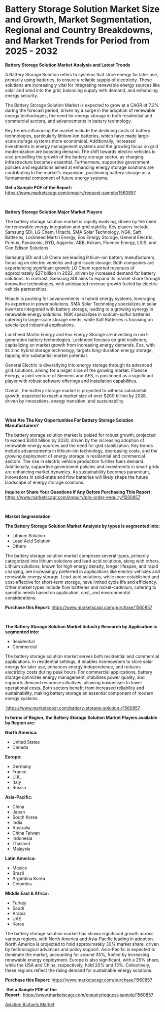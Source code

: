 <p><h1>Battery Storage Solution Market Size and Growth, Market Segmentation, Regional and Country Breakdowns, and Market Trends for Period from 2025 -  2032</h1></p><p><strong>Battery Storage Solution Market Analysis and Latest Trends</strong></p>
<p><p>A Battery Storage Solution refers to systems that store energy for later use, primarily using batteries, to ensure a reliable supply of electricity. These solutions are increasingly vital for integrating renewable energy sources like solar and wind into the grid, balancing supply with demand, and enhancing energy security. </p><p>The Battery Storage Solution Market is expected to grow at a CAGR of 7.2% during the forecast period, driven by a surge in the adoption of renewable energy technologies, the need for energy storage in both residential and commercial sectors, and advancements in battery technology. </p><p>Key trends influencing the market include the declining costs of battery technologies, particularly lithium-ion batteries, which have made large-scale storage systems more economical. Additionally, increased investments in energy management systems and the growing focus on grid modernization are boosting demand. The shift towards electric vehicles is also propelling the growth of the battery storage sector, as charging infrastructure becomes essential. Furthermore, supportive government policies and regulations aimed at enhancing energy storage solutions are contributing to the market's expansion, positioning battery storage as a fundamental component of future energy systems.</p></p>
<p><strong>Get a Sample PDF of the Report:&nbsp;</strong> <a href="https://www.marketscagr.com/enquiry/request-sample/1560857?utm_campaign=2246&utm_medium=2&utm_source=Github&utm_content=ia&utm_term=13022025&utm_id=battery-storage-solution">https://www.marketscagr.com/enquiry/request-sample/1560857</a></p>
<p>&nbsp;</p>
<p><strong>Battery Storage Solution Major Market Players</strong></p>
<p><p>The battery storage solution market is rapidly evolving, driven by the need for renewable energy integration and grid stability. Key players include Samsung SDI, LG Chem, Hitachi, SMA Solar Technology, NGK, Saft Batteries, Lockheed Martin Energy, Eos Energy Storage, General Electric, Primus, Panasonic, BYD, Aggreko, ABB, Kokam, Fluence Energy, LSIS, and Con Edison Solutions.</p><p>Samsung SDI and LG Chem are leading lithium-ion battery manufacturers, focusing on electric vehicles and grid-scale storage. Both companies are experiencing significant growth; LG Chem reported revenues of approximately $27 billion in 2022, driven by increased demand for battery solutions. In contrast, Samsung SDI aims to expand its market share through innovative technologies, with anticipated revenue growth fueled by electric vehicle partnerships.</p><p>Hitachi is pushing for advancements in hybrid energy systems, leveraging its expertise in power solutions. SMA Solar Technology specializes in solar inverters integrated with battery storage, leading to a growing synergy in renewable energy solutions. NGK specializes in sodium-sulfur batteries, catering to large-scale storage needs, while Saft Batteries is focusing on specialized industrial applications.</p><p>Lockheed Martin Energy and Eos Energy Storage are investing in next-generation battery technologies. Lockheed focuses on grid resilience, capitalizing on market growth from increasing energy demands. Eos, with its zinc hybrid storage technology, targets long-duration energy storage, tapping into substantial market potential.</p><p>General Electric is diversifying into energy storage through its advanced grid solutions, aiming for a larger slice of the growing market. Fluence Energy, a joint venture of Siemens and AES, is positioned as a significant player with robust software offerings and installation capabilities.</p><p>Overall, the battery storage market is projected to witness substantial growth, expected to reach a market size of over $200 billion by 2028, driven by innovations, energy transition, and sustainability.</p></p>
<p>&nbsp;</p>
<p><strong>What Are The Key Opportunities For Battery Storage Solution Manufacturers?</strong></p>
<p><p>The battery storage solution market is poised for robust growth, projected to exceed $300 billion by 2030, driven by the increasing adoption of renewable energy sources and the need for grid stabilization. Key trends include advancements in lithium-ion technology, decreasing costs, and the growing deployment of energy storage in residential and commercial sectors. The rise in electric vehicle production further fuels demand. Additionally, supportive government policies and investments in smart grids are enhancing market dynamics. As sustainability becomes paramount, innovations in solid-state and flow batteries will likely shape the future landscape of energy storage solutions.</p></p>
<p><strong>Inquire or Share Your Questions If Any Before Purchasing This Report:</strong> <a href="https://www.marketscagr.com/enquiry/pre-order-enquiry/1560857?utm_campaign=2246&utm_medium=2&utm_source=Github&utm_content=ia&utm_term=13022025&utm_id=battery-storage-solution">https://www.marketscagr.com/enquiry/pre-order-enquiry/1560857</a></p>
<p>&nbsp;</p>
<p><strong>Market Segmentation</strong></p>
<p><strong>The Battery Storage Solution Market Analysis by types is segmented into:</strong></p>
<p><ul><li>Lithium Solution</li><li>Lead Acid Solution</li><li>Others</li></ul></p>
<p><p>The battery storage solution market comprises several types, primarily categorized into lithium solutions and lead-acid solutions, along with others. Lithium solutions, known for high energy density, longer lifespan, and rapid charging, are increasingly preferred in applications like electric vehicles and renewable energy storage. Lead-acid solutions, while more established and cost-effective for short-term storage, have limited cycle life and efficiency. Other market types include flow batteries and nickel-cadmium, catering to specific needs based on application, cost, and environmental considerations.</p></p>
<p><strong>Purchase this Report:&nbsp;</strong><a href="https://www.marketscagr.com/purchase/1560857?utm_campaign=2246&utm_medium=2&utm_source=Github&utm_content=ia&utm_term=13022025&utm_id=battery-storage-solution">https://www.marketscagr.com/purchase/1560857</a></p>
<p>&nbsp;</p>
<p><strong>The Battery Storage Solution Market Industry Research by Application is segmented into:</strong></p>
<p><ul><li>Residential</li><li>Commercial</li></ul></p>
<p><p>The battery storage solution market serves both residential and commercial applications. In residential settings, it enables homeowners to store solar energy for later use, enhances energy independence, and reduces electricity costs during peak hours. For commercial applications, battery storage optimizes energy management, stabilizes power quality, and supports demand response initiatives, allowing businesses to lower operational costs. Both sectors benefit from increased reliability and sustainability, making battery storage an essential component of modern energy systems.</p></p>
<p><a href="https://www.marketscagr.com/battery-storage-solution-r1560857?utm_campaign=2246&utm_medium=2&utm_source=Github&utm_content=ia&utm_term=13022025&utm_id=battery-storage-solution">&nbsp;https://www.marketscagr.com/battery-storage-solution-r1560857</a></p>
<p><strong>In terms of Region, the Battery Storage Solution Market Players available by Region are:</strong></p>
<p>
    <p> <strong> North America: </strong>
        <ul>
            <li>United States</li>
            <li>Canada</li>
        </ul>
        </p> 
    <p> <strong> Europe: </strong>
        <ul>
            <li>Germany</li>
            <li>France</li>
            <li>U.K.</li>
            <li>Italy</li>
            <li>Russia</li>
        </ul>
        </p> 
    <p> <strong> Asia-Pacific: </strong>
        <ul>
            <li>China</li>
            <li>Japan</li>
            <li>South Korea</li>
            <li>India</li>
            <li>Australia</li>
            <li>China Taiwan</li>
            <li>Indonesia</li>
            <li>Thailand</li>
            <li>Malaysia</li>
        </ul>
        </p> 
    <p> <strong> Latin America: </strong>
        <ul>
            <li>Mexico</li>
            <li>Brazil</li>
            <li>Argentina Korea</li>
            <li>Colombia</li>
        </ul>
        </p> 
    <p> <strong> Middle East & Africa: </strong>
        <ul>
            <li>Turkey</li>
            <li>Saudi</li>
            <li>Arabia</li>
            <li>UAE</li>
            <li>Korea</li>
        </ul>
    </p>
    </p>
<p><p>The battery storage solution market has shown significant growth across various regions, with North America and Asia-Pacific leading in adoption. North America is projected to hold approximately 30% market share, driven by technological advances and policy support. Asia-Pacific is expected to dominate the market, accounting for around 35%, fueled by increasing renewable energy deployment. Europe is also significant, with a 25% share, while the USA and China, respectively, hold 20% and 15%. Collectively, these regions reflect the rising demand for sustainable energy solutions.</p></p>
<p><strong>Purchase this Report: </strong><a href="https://www.marketscagr.com/purchase/1560857?utm_campaign=2246&utm_medium=2&utm_source=Github&utm_content=ia&utm_term=13022025&utm_id=battery-storage-solution">https://www.marketscagr.com/purchase/1560857</a></p>
<p>&nbsp;<strong>Get a Sample PDF of the Report:&nbsp;&nbsp;</strong><a href="https://www.marketscagr.com/enquiry/request-sample/1560857?utm_campaign=2246&utm_medium=2&utm_source=Github&utm_content=ia&utm_term=13022025&utm_id=battery-storage-solution">https://www.marketscagr.com/enquiry/request-sample/1560857</a></p>
<p><strong></strong></p>
<p><p><a href="https://github.com/skerretflossie9297/Market-Research-Report-List-1/blob/main/aviation-biofuels-market.md?utm_campaign=2246&utm_medium=2&utm_source=Github&utm_content=ia&utm_term=13022025&utm_id=battery-storage-solution">Aviation Biofuels Market</a></p></p>
